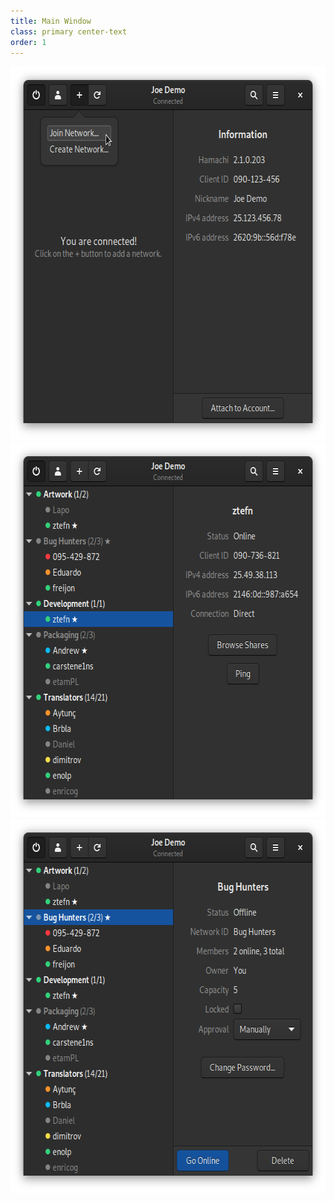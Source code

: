 ```yaml
---
title: Main Window
class: primary center-text
order: 1
---
```

<div class="row">
  <div class="col">
    <img src="/resources/main-window-connected-firstrun.png" srcset="/resources/main-window-connected-firstrun-2x.png 2x" alt="Main Window Connected Firstrun" width="612" height="599" tabindex="0" />
  </div>
  <div class="col">
    <img src="/resources/main-window-selected-member.png" srcset="/resources/main-window-selected-member-2x.png 2x" alt="Main Window Selected Member" width="612" height="599" tabindex="0" />
  </div>
  <div class="col">
    <img src="/resources/main-window-selected-network.png" srcset="/resources/main-window-selected-network-2x.png 2x" alt="Main Window Selected Network" width="612" height="599" tabindex="0" />
  </div>
</div>
